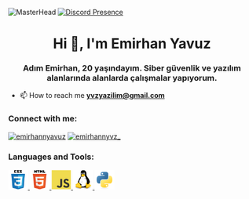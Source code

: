 ![MasterHead](https://github.com/emirhannyvz/emirhannyvz/assets/156102154/c4a67573-2868-4ac8-9ad2-a328d58c48de)
[![Discord Presence](https://lanyard.cnrad.dev/api/354682007974051864)](https://discord.com/users/354682007974051864)

<h1 align="center">Hi 👋, I'm Emirhan Yavuz</h1>
<h3 align="center">Adım Emirhan, 20 yaşındayım. Siber güvenlik ve yazılım alanlarında alanlarda çalışmalar yapıyorum.</h3>

- 📫 How to reach me **yvzyazilim@gmail.com**

<h3 align="left">Connect with me:</h3>
<p align="left">
<a href="https://linkedin.com/in/emirhannyavuz" target="blank"><img align="center" src="https://raw.githubusercontent.com/rahuldkjain/github-profile-readme-generator/master/src/images/icons/Social/linked-in-alt.svg" alt="emirhannyavuz" height="30" width="40" /></a>
<a href="https://instagram.com/emirhannyvz_" target="blank"><img align="center" src="https://raw.githubusercontent.com/rahuldkjain/github-profile-readme-generator/master/src/images/icons/Social/instagram.svg" alt="emirhannyvz_" height="30" width="40" /></a>
</p>

<h3 align="left">Languages and Tools:</h3>
<p align="left"> <a href="https://www.w3schools.com/css/" target="_blank" rel="noreferrer"> <img src="https://raw.githubusercontent.com/devicons/devicon/master/icons/css3/css3-original-wordmark.svg" alt="css3" width="40" height="40"/> </a> <a href="https://www.w3.org/html/" target="_blank" rel="noreferrer"> <img src="https://raw.githubusercontent.com/devicons/devicon/master/icons/html5/html5-original-wordmark.svg" alt="html5" width="40" height="40"/> </a> <a href="https://developer.mozilla.org/en-US/docs/Web/JavaScript" target="_blank" rel="noreferrer"> <img src="https://raw.githubusercontent.com/devicons/devicon/master/icons/javascript/javascript-original.svg" alt="javascript" width="40" height="40"/> </a> <a href="https://www.linux.org/" target="_blank" rel="noreferrer"> <img src="https://raw.githubusercontent.com/devicons/devicon/master/icons/linux/linux-original.svg" alt="linux" width="40" height="40"/> </a> <a href="https://www.python.org" target="_blank" rel="noreferrer"> <img src="https://raw.githubusercontent.com/devicons/devicon/master/icons/python/python-original.svg" alt="python" width="40" height="40"/> </a> </p>
